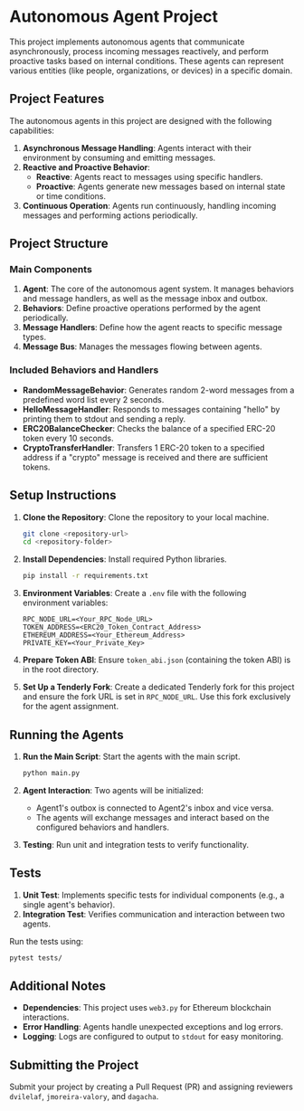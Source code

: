 
# Autonomous Agent Project

This project implements autonomous agents that communicate asynchronously, process incoming messages reactively, and perform proactive tasks based on internal conditions. These agents can represent various entities (like people, organizations, or devices) in a specific domain.

## Project Features

The autonomous agents in this project are designed with the following capabilities:

1. **Asynchronous Message Handling**: Agents interact with their environment by consuming and emitting messages.
2. **Reactive and Proactive Behavior**:
   - **Reactive**: Agents react to messages using specific handlers.
   - **Proactive**: Agents generate new messages based on internal state or time conditions.
3. **Continuous Operation**: Agents run continuously, handling incoming messages and performing actions periodically.

## Project Structure

### Main Components

1. **Agent**: The core of the autonomous agent system. It manages behaviors and message handlers, as well as the message inbox and outbox.
2. **Behaviors**: Define proactive operations performed by the agent periodically.
3. **Message Handlers**: Define how the agent reacts to specific message types.
4. **Message Bus**: Manages the messages flowing between agents.

### Included Behaviors and Handlers

- **RandomMessageBehavior**: Generates random 2-word messages from a predefined word list every 2 seconds.
- **HelloMessageHandler**: Responds to messages containing "hello" by printing them to stdout and sending a reply.
- **ERC20BalanceChecker**: Checks the balance of a specified ERC-20 token every 10 seconds.
- **CryptoTransferHandler**: Transfers 1 ERC-20 token to a specified address if a "crypto" message is received and there are sufficient tokens.

## Setup Instructions

1. **Clone the Repository**: Clone the repository to your local machine.

   ```bash
   git clone <repository-url>
   cd <repository-folder>
   ```

2. **Install Dependencies**: Install required Python libraries.

   ```bash
   pip install -r requirements.txt
   ```

3. **Environment Variables**: Create a `.env` file with the following environment variables:

   ```plaintext
   RPC_NODE_URL=<Your_RPC_Node_URL>
   TOKEN_ADDRESS=<ERC20_Token_Contract_Address>
   ETHEREUM_ADDRESS=<Your_Ethereum_Address>
   PRIVATE_KEY=<Your_Private_Key>
   ```

4. **Prepare Token ABI**: Ensure `token_abi.json` (containing the token ABI) is in the root directory.

5. **Set Up a Tenderly Fork**: Create a dedicated Tenderly fork for this project and ensure the fork URL is set in `RPC_NODE_URL`. Use this fork exclusively for the agent assignment.

## Running the Agents

1. **Run the Main Script**: Start the agents with the main script.

   ```bash
   python main.py
   ```

2. **Agent Interaction**: Two agents will be initialized:
   - Agent1's outbox is connected to Agent2's inbox and vice versa.
   - The agents will exchange messages and interact based on the configured behaviors and handlers.

3. **Testing**: Run unit and integration tests to verify functionality.

## Tests

1. **Unit Test**: Implements specific tests for individual components (e.g., a single agent's behavior).
2. **Integration Test**: Verifies communication and interaction between two agents.

Run the tests using:

```bash
pytest tests/
```

## Additional Notes

- **Dependencies**: This project uses `web3.py` for Ethereum blockchain interactions.
- **Error Handling**: Agents handle unexpected exceptions and log errors.
- **Logging**: Logs are configured to output to `stdout` for easy monitoring.
  
## Submitting the Project

Submit your project by creating a Pull Request (PR) and assigning reviewers `dvilelaf`, `jmoreira-valory`, and `dagacha`.

